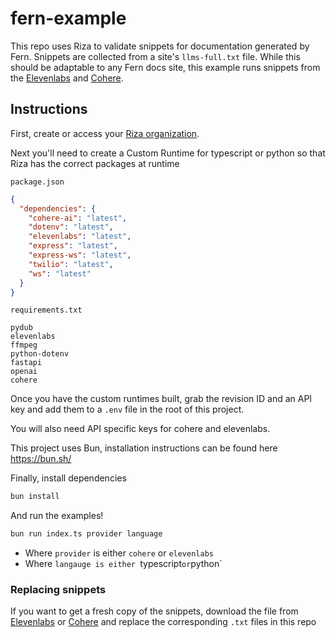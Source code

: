 # fern-example

This repo uses Riza to validate snippets for documentation generated by Fern. Snippets are collected from a site's `llms-full.txt` file. While this should be adaptable to any Fern docs site, this example runs snippets from the [Elevenlabs](https://elevenlabs.io/docs) and [Cohere](https://docs.cohere.com/).


## Instructions

First, create or access your [Riza organization](riza.io).

Next you'll need to create a Custom Runtime for typescript or python so that Riza has the correct packages at runtime

`package.json`
```json
{
  "dependencies": {
    "cohere-ai": "latest",
    "dotenv": "latest",
    "elevenlabs": "latest",
    "express": "latest",
    "express-ws": "latest",
    "twilio": "latest",
    "ws": "latest"
  }
}
```

`requirements.txt`
```
pydub
elevenlabs
ffmpeg
python-dotenv
fastapi
openai
cohere
```

Once you have the custom runtimes built, grab the revision ID and an API key and add them to a `.env` file in the root of this project.

You will also need API specific keys for cohere and elevenlabs.


This project uses Bun, installation instructions can be found here https://bun.sh/

Finally, install dependencies
```bash
bun install
```

And run the examples!

```bash
bun run index.ts provider language
```

- Where `provider` is either `cohere` or `elevenlabs`
- Where `langauge is either `typescript` or `python`


### Replacing snippets
If you want to get a fresh copy of the snippets, download the file from [Elevenlabs](https://elevenlabs.io/docs/llms-full.txt) or [Cohere](https://docs.cohere.com/llms-full.txt) and replace the corresponding `.txt` files in this repo